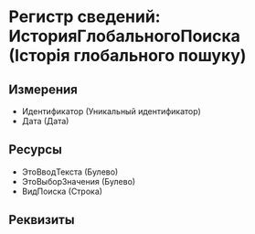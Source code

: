 ﻿# Регистр сведений: ИсторияГлобальногоПоиска (Історія глобального пошуку)

## Измерения

- Идентификатор (Уникальный идентификатор)
- Дата (Дата)

## Ресурсы

- ЭтоВводТекста (Булево)
- ЭтоВыборЗначения (Булево)
- ВидПоиска (Строка)

## Реквизиты


